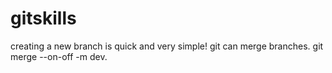 # gitskills
creating a new branch is quick and very simple!
git can merge branches.
git merge --on-off -m dev.
